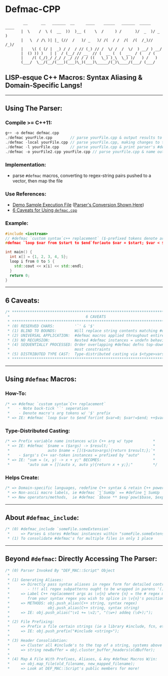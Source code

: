 # Defmac-CPP
```
        __      __   ______  __     ____    _____   ______  _____  ____         
       |  \    /  \ (  __  ))  )__ (    \  /     ) /      )/  _  )/ _  )        
       |   \  / /\ )| |_ (//  /   )/ _   )/ /(  / /  /(  /(  /_)// /_)/         
       |    \( ( (/ |  _) / /  / // (_) // /  \/ /  /  \/  ) __/ ) __/          
       |  () )) )   | |  / (__/ // __  // (  __ (  (  __  / (   / (             
       |    /( (_/)_/ /_/ / _/ // / / ((   \_) )_\  \_) )/   ) /   )            
       (___/  \__/(__/(___)(___)\_)(___)\_____/(_)\____/(___/ (___/           
```
## LISP-esque C++ Macros: Syntax Aliasing &amp; Domain-Specific Langs!
------------------------------------------------------------------------
## Using The Parser:
### Compile >= C++11:
```c++
g++ -o defmac defmac.cpp
./defmac yourFile.cpp        // parse yourFile.cpp & output results to yourFile_DMAC.cpp
./defmac -local yourFile.cpp // parse yourFile.cpp, making changes to the original file
./defmac -l yourFile.cpp     // parse yourFile.cpp & print parser's #defmac conversions
./defmac -o yourFile2.cpp yourFile.cpp // parse yourFile.cpp & name output file yourFile2.cpp
```

### Implementation:
* parse `#defmac` macros, converting to regex-string pairs pushed to a vector, then map the file

### Use References:
* [Demo Sample Execution File](https://github.com/jrandleman/Defmac-CPP/blob/master/defmac_sampleExec.cpp) ([Parser's Conversion Shown Here](https://github.com/jrandleman/Defmac-CPP/blob/master/defmac_sampleExec_DMAC.cpp))</br>
* [6 Caveats for Using `defmac.cpp`](#6-caveats)

### Example:
```c++
#include <iostream>
// #defmac `custom syntax`c++ replacement` ($-prefixed tokens denote args)
#defmac `loop $var from $start to $end`for(auto $var = $start; $var < $end; ++$var)`

int main() {
  int x[] = {1, 2, 3, 4, 5};
  loop i from 0 to 5 {
    std::cout << x[i] << std::endl;
  }
  return 0;
}
```

------------------------------------------------------------------------
## 6 Caveats:
```c++
/* *****************************************************************************
 *                                  6 CAVEATS                                 *
 * *****************************************************************************
 * (0) RESERVED CHARS:         '`' & '$'                                      *
 * (1) BLIND TO BOUNDS:        Will replace string contents matching #defmac  *
 * (2) UNIVERSAL APPLICATION:  #defmac macros applied throughout entire file  *
 * (3) NO RECURSION:           Nested #defmac instances = undefn behavior     *
 * (4) SEQUENTIALLY PROCESSED: Order overlapping #defmac defns top-down by    *
 *                             most constraints                               *
 * (5) DISTRIBUTED TYPE CAST:  Type-distributed casting via $<type>vars casts *
 * ****************************************************************************/
```
------------------------------------------------------------------------
## Using `#defmac` Macros:
### How-To:
```c++
/* => #defmac `custom syntax`C++ replacement`                             *
 *    - Note back-tick '`' seperation                                     *
 *    - Denote macro's arg tokens w/ '$' prefix                           *
 * => IE: #defmac `loop $var to $end`for(int $var=0; $var!=$end; ++$var)` */
```

### Type-Distributed Casting:
```c++
/* => Prefix variable name instances w/in C++ arg w/ type         *
 * => IE: #defmac `$name = ($args) -> $result;`                   *
 *                 auto $name = []($<auto>args){return $result;};`*
 *    - $args's C++ var-token instances = prefixed by "auto"      *
 * => IE: "sum = (x, y) -> x + y;" BECOMES:                       *
 *        "auto sum = [](auto x, auto y){return x + y;};"         */
```

### Helps Create:
```c++
/* => Domain-specific languages, redefine C++ syntax & retain C++ power   *
 * => Non-ascii macro labels, ie #defmac `∑`SumUp` == #define ∑ SumUp     *
 * => New operators/methods,  ie #defmac `$base ** $exp`pow($base, $exp)` */
```
------------------------------------------------------------------------
## About `#defmac_include`:

```c++
/* (0) #defmac_include `someFile.someExtension`                               *
 *     => Parses & stores #defmac instances within "someFile.someExtension"   *
 * (1) To consolidate #defmac's for multiple files in only 1 place            */
```
------------------------------------------------------------------------
## Beyond `#defmac`: Directly Accessing The Parser:
```c++
/* (0) Parser Invoked By "DEF_MAC::Script" Object                             *
 *                                                                            *
 * (1) Generating Aliases:                                                    *
 *     => Directly pass syntax aliases in regex form for detailed control     *
 *        - !!! all regex subpatterns ought to be wrapped in parens '()' !!!  *
 *     => Label C++ replacement args as \v{n} where {n} = the # regex match   *
 *        from your syntax regex you wish to splice in \v{n}'s position       *
 *     => METHODS: obj.push_alias(C++ string, syntax regex)                   *
 *                 obj.push_alias(C++ string, syntax string)                  *
 *     => IE: obj.push_alias("\v1 += \v2;", "(\w+) addeq (\d+);");            *
 *                                                                            *
 * (2) File Prefixing:                                                        *
 *     => Prefix a file certain strings (ie a library #include, fcn, etc)     *
 *     => IE: obj.push_prefix("#include <string>");                           *
 *                                                                            *
 * (3) Header Consolidation:                                                  *
 *     => Cluster all #include's to the top of a string, systems above locals *
 *     => string newBuffer = obj.cluster_buffer_headers(oldBuffer);           *
 *                                                                            *
 * (4) Map A File With Prefixes, Aliases, & Any #defmac Macros W/in:          *
 *     => obj.map_file(old_filename, new_mapped_filename);                    *
 *     => Look at DEF_MAC::Script's public members for more!                  */
```
